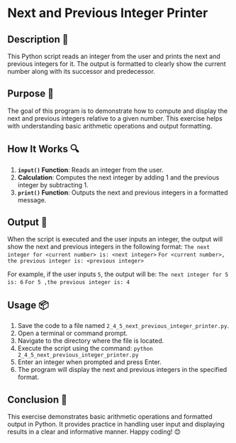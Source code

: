 # Next and Previous Integer Printer

## Description 📝
This Python script reads an integer from the user and prints the next and previous integers for it.
The output is formatted to clearly show the current number along with its successor and predecessor.

## Purpose 🎯
The goal of this program is to demonstrate how to compute and display the next and previous integers relative to a given number.
This exercise helps with understanding basic arithmetic operations and output formatting.

## How It Works 🔍
1. **`input()` Function**: Reads an integer from the user.
2. **Calculation**: Computes the next integer by adding 1 and the previous integer by subtracting 1.
3. **`print()` Function**: Outputs the next and previous integers in a formatted message.

## Output 📜
When the script is executed and the user inputs an integer, the output will show the next and previous integers in the following format:
    `The next integer for <current number> is: <next integer>`
    `For <current number>, the previous integer is: <previous integer>`

For example, if the user inputs `5`, the output will be:
    `The next integer for 5 is: 6` 
    `For 5 ,the previous integer is: 4`

## Usage 📦
1. Save the code to a file named `2_4_5_next_previous_integer_printer.py`.
2. Open a terminal or command prompt.
3. Navigate to the directory where the file is located.
4. Execute the script using the command:
   `python 2_4_5_next_previous_integer_printer.py`
5. Enter an integer when prompted and press Enter.
6. The program will display the next and previous integers in the specified format.

## Conclusion 🚀
This exercise demonstrates basic arithmetic operations and formatted output in Python.
It provides practice in handling user input and displaying results in a clear and informative manner.
Happy coding! 😊